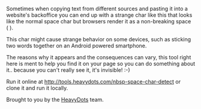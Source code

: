 Sometimes when copying text from different sources and pasting it into a website's backoffice you can end up with a strange char like this that looks like the normal space char but browsers render it as a non-breaking space (&nbsp;). 

This char might cause strange behavior on some devices, such as sticking two words together on an Android powered smartphone. 

The reasons why it appears and the consequences can vary, this tool right here is ment to help you find it on your page so you can do something about it.. because you can't really see it, it's invisible! :-)

Run it online at http://tools.heavydots.com/nbsp-space-char-detect or clone it and run it locally.

Brought to you by the [HeavyDots](http://heavydots.com/) team. 

